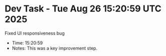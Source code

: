 # Dev Task - Tue Aug 26 15:20:59 UTC 2025
Fixed UI responsiveness bug
- Time: 15:20:59
- Notes: This was a key improvement step.
